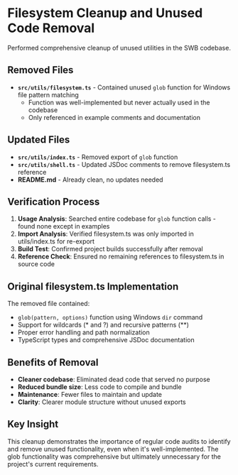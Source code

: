# Filesystem Cleanup and Unused Code Removal

Performed comprehensive cleanup of unused utilities in the SWB codebase.

## Removed Files
- **`src/utils/filesystem.ts`** - Contained unused `glob` function for Windows file pattern matching
  - Function was well-implemented but never actually used in the codebase
  - Only referenced in example comments and documentation

## Updated Files
- **`src/utils/index.ts`** - Removed export of `glob` function
- **`src/utils/shell.ts`** - Updated JSDoc comments to remove filesystem.ts reference
- **README.md** - Already clean, no updates needed

## Verification Process
1. **Usage Analysis**: Searched entire codebase for `glob` function calls - found none except in examples
2. **Import Analysis**: Verified filesystem.ts was only imported in utils/index.ts for re-export
3. **Build Test**: Confirmed project builds successfully after removal
4. **Reference Check**: Ensured no remaining references to filesystem.ts in source code

## Original filesystem.ts Implementation
The removed file contained:
- `glob(pattern, options)` function using Windows `dir` command
- Support for wildcards (* and ?) and recursive patterns (**)
- Proper error handling and path normalization
- TypeScript types and comprehensive JSDoc documentation

## Benefits of Removal
- **Cleaner codebase**: Eliminated dead code that served no purpose
- **Reduced bundle size**: Less code to compile and bundle
- **Maintenance**: Fewer files to maintain and update
- **Clarity**: Clearer module structure without unused exports

## Key Insight
This cleanup demonstrates the importance of regular code audits to identify and remove unused functionality, even when it's well-implemented. The glob functionality was comprehensive but ultimately unnecessary for the project's current requirements.